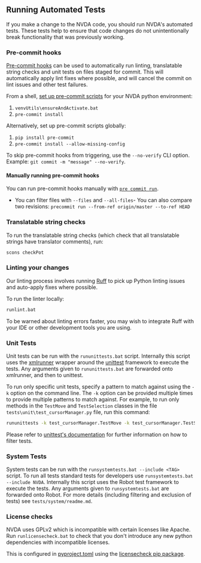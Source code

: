 ## Running Automated Tests

If you make a change to the NVDA code, you should run NVDA's automated tests.
These tests help to ensure that code changes do not unintentionally break functionality that was previously working.

### Pre-commit hooks

[Pre-commit hooks](https://pre-commit.com/) can be used to automatically run linting, translatable string checks and unit tests on files staged for commit.
This will automatically apply lint fixes where possible, and will cancel the commit on lint issues and other test failures.

From a shell, [set up pre-commit scripts](https://pre-commit.com/#pre-commit-install) for your NVDA python environment:

1. `venvUtils\ensureAndActivate.bat`
1. `pre-commit install`

Alternatively, set up pre-commit scripts globally:

1. `pip install pre-commit`
1. `pre-commit install --allow-missing-config`

To skip pre-commit hooks from triggering, use the `--no-verify` CLI option.
Example: `git commit -m "message" --no-verify`.

#### Manually running pre-commit hooks

You can run pre-commit hooks manually with [`pre commit run`](https://pre-commit.com/#pre-commit-run).

- You can filter files with `--files` and `--all-files`- You can also compare two revisions:
`precommit run --from-ref origin/master --to-ref HEAD`

### Translatable string checks

To run the translatable string checks (which check that all translatable strings have translator comments), run:

```cmd
scons checkPot
```

### Linting your changes

Our linting process involves running [Ruff](https://docs.astral.sh/ruff) to pick up Python linting issues and auto-apply fixes where possible.

To run the linter locally:

```cmd
runlint.bat
```

To be warned about linting errors faster, you may wish to integrate Ruff with your IDE or other development tools you are using.

### Unit Tests

Unit tests can be run with the `rununittests.bat` script.
Internally this script uses the [xmlrunner](https://github.com/pycontribs/xmlrunner) wrapper around the [unittest](https://docs.python.org/3/library/unittest.html) framework to execute the tests.
Any arguments given to `rununittests.bat` are forwarded onto xmlrunner, and then to unittest.

To run only specific unit tests, specify a pattern to match against using the `-k` option on the command line.
The `-k` option can be provided multiple times to provide multiple patterns to match against.
For example, to run only methods in the `TestMove` and `TestSelection` classes in the file `tests\unit\test_cursorManager.py` file, run this command:

```cmd
rununittests -k test_cursorManager.TestMove -k test_cursorManager.TestSelection
```

Please refer to [unittest's documentation](https://docs.python.org/3/library/unittest.html#command-line-interface) for further information on how to filter tests.

### System Tests
System tests can be run with the `runsystemtests.bat --include <TAG>` script.
To run all tests standard tests for developers use `runsystemtests.bat --include NVDA`.
Internally this script uses the Robot test framework to execute the tests.
Any arguments given to `runsystemtests.bat` are forwarded onto Robot.
For more details (including filtering and exclusion of tests) see `tests/system/readme.md`.

### License checks

NVDA uses GPLv2 which is incompatible with certain licenses like Apache.
Run `runlicensecheck.bat` to check that you don't introduce any new python dependencies with incompatible licenses.

This is configured in [pyproject.toml](../../pyproject.toml) using the [licensecheck pip package](https://github.com/FHPythonUtils/LicenseCheck).
